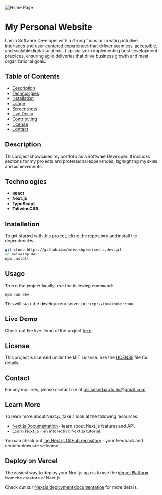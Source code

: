 ![Home Page](/images/Screenshot-Personal-Website.png)

# My Personal Website

I am a Software Developer with a strong focus on creating intuitive interfaces and user-centered experiences that deliver seamless, accessible, and scalable digital solutions. I specialize in implementing best development practices, ensuring agile deliveries that drive business growth and meet organizational goals.

## Table of Contents

- [Description](#description)
- [Technologies](#technologies)
- [Installation](#installation)
- [Usage](#usage)
- [Screenshots](#screenshots)
- [Live Demo](#live-demo)
- [Contributing](#contributing)
- [License](#license)
- [Contact](#contact)

## Description

This project showcases my portfolio as a Software Developer. It includes sections for my projects and professional experiences, highlighting my skills and achievements.

## Technologies

- **React**
- **Next.js**
- **TypeScript**
- **TailwindCSS**

## Installation

To get started with this project, clone the repository and install the dependencies:

```bash
git clone https://github.com/moiseshp/moiseshp.dev.git
cd moiseshp.dev
npm install
```

## Usage

To run the project locally, use the following command:

```bash
npm run dev
```

This will start the development server on `http://localhost:3000`.

## Live Demo

Check out the live demo of the project [here](https://moiseshp.vercel.app).

## License

This project is licensed under the MIT License. See the [LICENSE](LICENSE) file for details.

## Contact

For any inquiries, please contact me at [moiseseduardo.hp@gmail.com](mailto:moiseseduardo.hp@gmail.com).

## Learn More

To learn more about Next.js, take a look at the following resources:

- [Next.js Documentation](https://nextjs.org/docs) - learn about Next.js features and API.
- [Learn Next.js](https://nextjs.org/learn) - an interactive Next.js tutorial.

You can check out [the Next.js GitHub repository](https://github.com/vercel/next.js) - your feedback and contributions are welcome!

## Deploy on Vercel

The easiest way to deploy your Next.js app is to use the [Vercel Platform](https://vercel.com/new?utm_medium=default-template&filter=next.js&utm_source=create-next-app&utm_campaign=create-next-app-readme) from the creators of Next.js.

Check out our [Next.js deployment documentation](https://nextjs.org/docs/app/building-your-application/deploying) for more details.
